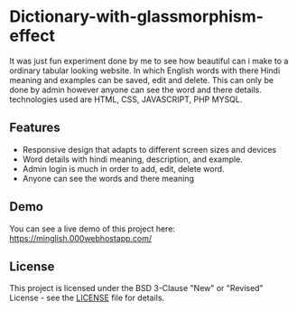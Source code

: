 # Dictionary-with-glassmorphism-effect
It was just fun experiment done by me to see how beautiful can i make to a ordinary tabular looking website. In which English words with there Hindi meaning and examples can be saved, edit and delete. This can only be done by admin however anyone can see the word and there details. technologies used are HTML, CSS, JAVASCRIPT, PHP MYSQL.

## Features

- Responsive design that adapts to different screen sizes and devices
- Word details with hindi meaning, description, and example.
- Admin login is much in order to add, edit, delete word.
- Anyone can see the words and there meaning

## Demo

You can see a live demo of this project here: https://minglish.000webhostapp.com/

## License

This project is licensed under the BSD 3-Clause "New" or "Revised" License - see the [LICENSE](LICENSE) file for details.
